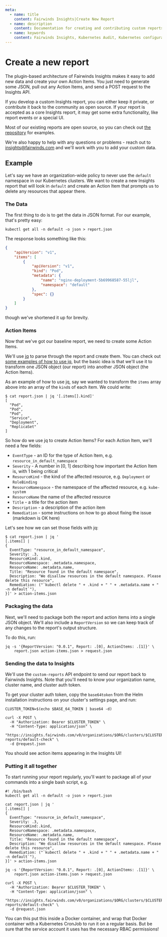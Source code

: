 ```yaml
---
meta:
  - name: title
    content: Fairwinds Insights|Create New Report
  - name: description
    content: Documentation for creating and contributing custom reports in Fairwinds Insights
  - name: keywords
    content: Fairwinds Insights, Kubernetes Audit, Kubernetes configuration validation, report, plugin
---
```

# Create a new report

The plugin-based architecture of Fairwinds Insights makes it easy to add new data and create
your own Action Items. You just need to generate some JSON, pull out any Action Items, and
send a POST request to the Insights API.

If you develop a custom Insights report, you can either keep it private, or contribute it
back to the community as open source. If your report is accepted as a core Insights report,
it may get some extra functionality, like report events or a special UI.

Most of our existing reports are open source, so you can check out
[the repository](https://github.com/FairwindsOps/insights-plugins)
for examples.

We're also happy to help with any questions or problems - reach out to <insights@fairwinds.com>
and we'll work with you to add your custom data.

## Example
Let's say we have an organization-wide policy to never use the `default` namespace
in our Kubernetes clusters. We want to create a new Insights report that will
look in `default` and create an Action Item that prompts us to delete any resources that appear there.

### The Data
The first thing to do is to get the data in JSON format. For our example, that's pretty easy:
```
kubectl get all -n default -o json > report.json
```

The response looks something like this:
```json
{
    "apiVersion": "v1",
    "items": [
        {
            "apiVersion": "v1",
            "kind": "Pod",
            "metadata": {
                "name": "nginx-deployment-5b69968587-55ljl",
                "namespace": "default"
            },
            "spec": {}
        }
    ]
}
```
though we've shortened it up for brevity.

### Action Items
Now that we've got our baseline report, we need to create some Action Items.

We'll use [jq](https://stedolan.github.io/jq/) to parse through the report
and create them. You can check out
[some examples of how to use jq](https://shapeshed.com/jq-json/),
but the basic idea is that we'll use it to transform one JSON object (our report)
into another JSON object (the Action Items).

As an example of how to use jq, say we wanted to transform the `items` array above
into an array of the `kind`s of each item. We could write:
```
$ cat report.json | jq '[.items[].kind]'
[
  "Pod",
  "Pod",
  "Pod",
  "Service",
  "Deployment",
  "ReplicaSet"
]
```

So how do we use jq to create Action Items? For each Action Item, we'll need a few fields:
* `EventType` - an ID for the type of Action Item, e.g. `resource_in_default_namespace`
* `Severity` - A number in [0, 1] describing how important the Action Item is, with 1 being critical
* `ResourceKind` - the kind of the affected resource, e.g. `Deployment` or `RoleBinding`
* `ResourceNamespace` - the namespace of the affected resource, e.g. `kube-system`
* `ResourceName` the name of the affected resource
* `Title` - a title for the action item
* `Description` - a description of the action item
* `Remediation` - some instructions on how to go about fixing the issue (markdown is OK here)

Let's see how we can set those fields with jq:
```
$ cat report.json | jq '
[.items[] |
{
  EventType: "resource_in_default_namespace",
  Severity: .3,
  ResourceKind:.kind,
  ResourceNamespace: .metadata.namespace,
  ResourceName: .metadata.name,
  Title: "Resource found in the default namespace",
  Description: "We disallow resources in the default namespace. Please delete this resource",
  Remediation: ("`kubectl delete " + .kind + " " + .metadata.name + " -n default`"),
}]' > action-items.json
```

### Packaging the data
Next, we'll need to package both the report and action items into a single JSON object.
We'll also include a `ReportVersion` so we can keep track of any changes to the report's
output structure.

To do this, run:
```
jq -s '{ReportVersion: "0.0.1", Report: .[0], ActionItems: .[1]}' \
    report.json action-items.json > request.json
```

### Sending the data to Insights
We'll use the `custom-reports` API endpoint to send our report back to Fairwinds Insights.
Note that you'll need to know your organization name, cluster name, and cluster auth token.

To get your cluster auth token, copy the `base64token` from the Helm installation instructions
on your cluster's settings page, and run:
```
CLUSTER_TOKEN=$(echo $BASE_64_TOKEN | base64 -d)
```

```
curl -X POST \
  -H "Authorization: Bearer $CLUSTER_TOKEN" \
  -H "Content-Type: application/json" \
  "https://insights.fairwinds.com/v0/organizations/$ORG/clusters/$CLUSTER/custom-reports/default-check" \
  -d @request.json
```

You should see action items appearing in the Insights UI!

### Putting it all together
To start running your report regularly, you'll want to package all of your commands into
a single bash script, e.g.
```
#! /bin/bash
kubectl get all -n default -o json > report.json

cat report.json | jq '
[.items[] |
{
  EventType: "resource_in_default_namespace",
  Severity: .3,
  ResourceKind:.kind,
  ResourceNamespace: .metadata.namespace,
  ResourceName: .metadata.name,
  Title: "Resource found in the default namespace",
  Description: "We disallow resources in the default namespace. Please delete this resource",
  Remediation: ("`kubectl delete " + .kind + " " + .metadata.name + " -n default`"),
}]' > action-items.json

jq -s '{ReportVersion: "0.0.1", Report: .[0], ActionItems: .[1]}' \
    report.json action-items.json > request.json

curl -X POST \
  -H "Authorization: Bearer $CLUSTER_TOKEN" \
  -H "Content-Type: application/json" \
  "https://insights.fairwinds.com/v0/organizations/$ORG/clusters/$CLUSTER/custom-reports/default-check" \
  -d @request.json
```

You can this put this inside a Docker container, and wrap that Docker container
with a Kubernetes CronJob to run it on a regular basis. But be sure that the service
account it uses has the necessary RBAC permissions!
